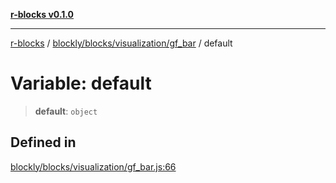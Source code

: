 [**r-blocks v0.1.0**](../../../../../README.md)

***

[r-blocks](../../../../../modules.md) / [blockly/blocks/visualization/gf\_bar](../README.md) / default

# Variable: default

> **default**: `object`

## Defined in

[blockly/blocks/visualization/gf\_bar.js:66](https://github.com/DhyeyMavani2003/r-blocks/blob/3c6fd2c845ebaab7af1ba61c432e0fe34ef7f334/src/pages/modules/blockly/blocks/visualization/gf_bar.js#L66)
